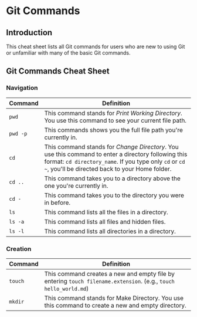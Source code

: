 # Git Commands

## Introduction

This cheat sheet lists all Git commands for users who are new to using Git or unfamiliar with many of the basic Git commands.

## Git Commands Cheat Sheet

### Navigation

| Command  | Definition                                                                                                                                                                                                      |
| -------- | --------------------------------------------------------------------------------------------------------------------------------------------------------------------------------------------------------------- |
| `pwd`    | This command stands for _Print Working Directory_. You use this command to see your current file path.                                                                                                          |
| `pwd -p` | This commands shows you the full file path you're currently in.                                                                                                                                                 |
| `cd`     | This command stands for _Change Directory_. You use this command to enter a directory following this format: `cd directory_name`. If you type only `cd` or `cd ~`, you'll be directed back to your Home folder. |
| `cd ..`  | This command takes you to a directory above the one you're currently in.                                                                                                                                        |
| `cd -`   | This command takes you to the directory you were in before.                                                                                                                                                     |
| `ls`     | This command lists all the files in a directory.                                                                                                                                                                |
| `ls -a`  | This command lists all files and hidden files.                                                                                                                                                                  |
| `ls -l`  | This command lists all directories in a directory.                                                                                                                                                              |

### Creation

| Command | Definition                                                                                                       |
| ------- | ---------------------------------------------------------------------------------------------------------------- |
| `touch` | This command creates a new and empty file by entering `touch filename.extension`. (e.g., `touch hello_world.md`) |
| `mkdir` | This command stands for Make Directory. You use this command to create a new and empty directory.                |
